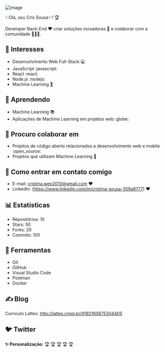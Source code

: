 ![image](https://github.com/user-attachments/assets/b8f6377d-9c98-4d7e-812f-13900071daf9)







✨Olá, sou Cris Sousa✨! :trophy:


Developer Back-End   :heart: criar soluções inovadoras :rocket: e colaborar com a comunidade :people_holding_hands:.

## :sparkling_heart: Interesses

* Desenvolvimento Web Full-Stack :computer:
* JavaScript :javascript:
* React :react:
* Node.js :nodejs:
* Machine Learning :brain:

## :seedling: Aprendendo

* Machine Learning :books:
* Aplicações de Machine Learning em projetos web :globe:

## :handshake: Procuro colaborar em

* Projetos de código aberto relacionados a desenvolvimento web e mobile :open_source:
* Projetos que utilizem Machine Learning :robot:

## :email: Como entrar em contato comigo

* E-mail: cristina.wep2013@gmail.com :heart:
* LinkedIn: (https://www.linkedin.com/in/cristina-sousa-359a9777) :heart:

## :bar_chart: Estatísticas

* Repositórios: 10
* Stars: 50
* Forks: 20
* Commits: 100

## :wrench: Ferramentas

* Git
* GitHub
* Visual Studio Code
* Postman
* Docker

## :writing_hand: Blog
Curriculo Lattes: http://lattes.cnpq.br/9192160875304405


## :bird: Twitter

**✨ Personalização:**
:trophy:    :trophy:    :trophy:    :trophy:    :trophy:


